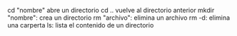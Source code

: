 cd	"nombre"	abre un directorio
cd ..	vuelve al directorio anterior
mkdir	"nombre":	crea un directorio
rm	"archivo":	elimina un archivo
rm -d:	elimina una carperta
ls:	lista el contenido de un directorio

